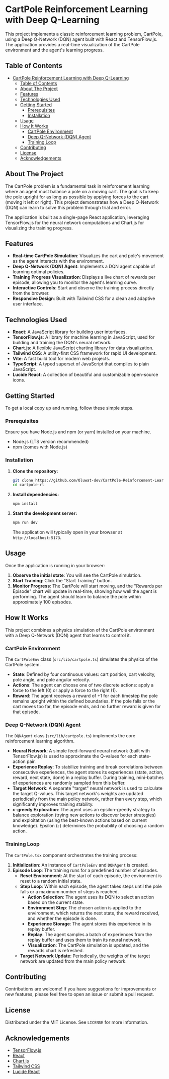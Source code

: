 # CartPole Reinforcement Learning with Deep Q-Learning

This project implements a classic reinforcement learning problem, CartPole, using a Deep Q-Network (DQN) agent built with React and TensorFlow.js. The application provides a real-time visualization of the CartPole environment and the agent's learning progress.

## Table of Contents

- [CartPole Reinforcement Learning with Deep Q-Learning](#cartpole-reinforcement-learning-with-deep-q-learning)
  - [Table of Contents](#table-of-contents)
  - [About The Project](#about-the-project)
  - [Features](#features)
  - [Technologies Used](#technologies-used)
  - [Getting Started](#getting-started)
    - [Prerequisites](#prerequisites)
    - [Installation](#installation)
  - [Usage](#usage)
  - [How It Works](#how-it-works)
    - [CartPole Environment](#cartpole-environment)
    - [Deep Q-Network (DQN) Agent](#deep-q-network-dqn-agent)
    - [Training Loop](#training-loop)
  - [Contributing](#contributing)
  - [License](#license)
  - [Acknowledgements](#acknowledgements)

## About The Project

The CartPole problem is a fundamental task in reinforcement learning where an agent must balance a pole on a moving cart. The goal is to keep the pole upright for as long as possible by applying forces to the cart (moving it left or right). This project demonstrates how a Deep Q-Network (DQN) can learn to solve this problem through trial and error.

The application is built as a single-page React application, leveraging TensorFlow.js for the neural network computations and Chart.js for visualizing the training progress.

## Features

*   **Real-time CartPole Simulation**: Visualizes the cart and pole's movement as the agent interacts with the environment.
*   **Deep Q-Network (DQN) Agent**: Implements a DQN agent capable of learning optimal policies.
*   **Training Progress Visualization**: Displays a live chart of rewards per episode, allowing you to monitor the agent's learning curve.
*   **Interactive Controls**: Start and observe the training process directly from the browser.
*   **Responsive Design**: Built with Tailwind CSS for a clean and adaptive user interface.

## Technologies Used

*   **React**: A JavaScript library for building user interfaces.
*   **TensorFlow.js**: A library for machine learning in JavaScript, used for building and training the DQN's neural network.
*   **Chart.js**: A flexible JavaScript charting library for data visualization.
*   **Tailwind CSS**: A utility-first CSS framework for rapid UI development.
*   **Vite**: A fast build tool for modern web projects.
*   **TypeScript**: A typed superset of JavaScript that compiles to plain JavaScript.
*   **Lucide React**: A collection of beautiful and customizable open-source icons.

## Getting Started

To get a local copy up and running, follow these simple steps.

### Prerequisites

Ensure you have Node.js and npm (or yarn) installed on your machine.

*   Node.js (LTS version recommended)
*   npm (comes with Node.js)

### Installation

1.  **Clone the repository:**
    ```bash
    git clone https://github.com/Oluwat-dev/CartPole-Reinforcement-Learning-with-Deep-Q-Learning
    cd cartpole-rl
    ```
  
2.  **Install dependencies:**
    ```bash
    npm install
    ```

3.  **Start the development server:**
    ```bash
    npm run dev
    ```

    The application will typically open in your browser at `http://localhost:5173`.

## Usage

Once the application is running in your browser:

1.  **Observe the initial state**: You will see the CartPole simulation.
2.  **Start Training**: Click the "Start Training" button.
3.  **Monitor Progress**: The CartPole will start moving, and the "Rewards per Episode" chart will update in real-time, showing how well the agent is performing. The agent should learn to balance the pole within approximately 100 episodes.

## How It Works

This project combines a physics simulation of the CartPole environment with a Deep Q-Network (DQN) agent that learns to control it.

### CartPole Environment

The `CartPoleEnv` class (`src/lib/cartpole.ts`) simulates the physics of the CartPole system.
*   **State**: Defined by four continuous values: cart position, cart velocity, pole angle, and pole angular velocity.
*   **Actions**: The agent can choose one of two discrete actions: apply a force to the left (0) or apply a force to the right (1).
*   **Reward**: The agent receives a reward of +1 for each timestep the pole remains upright within the defined boundaries. If the pole falls or the cart moves too far, the episode ends, and no further reward is given for that episode.

### Deep Q-Network (DQN) Agent

The `DQNAgent` class (`src/lib/cartpole.ts`) implements the core reinforcement learning algorithm.
*   **Neural Network**: A simple feed-forward neural network (built with TensorFlow.js) is used to approximate the Q-values for each state-action pair.
*   **Experience Replay**: To stabilize training and break correlations between consecutive experiences, the agent stores its experiences (state, action, reward, next state, done) in a replay buffer. During training, mini-batches of experiences are randomly sampled from this buffer.
*   **Target Network**: A separate "target" neural network is used to calculate the target Q-values. This target network's weights are updated periodically from the main policy network, rather than every step, which significantly improves training stability.
*   **ε-greedy Exploration**: The agent uses an epsilon-greedy strategy to balance exploration (trying new actions to discover better strategies) and exploitation (using the best-known actions based on current knowledge). Epsilon (`ε`) determines the probability of choosing a random action.

### Training Loop

The `CartPole.tsx` component orchestrates the training process:
1.  **Initialization**: An instance of `CartPoleEnv` and `DQNAgent` is created.
2.  **Episode Loop**: The training runs for a predefined number of episodes.
    *   **Reset Environment**: At the start of each episode, the environment is reset to a random initial state.
    *   **Step Loop**: Within each episode, the agent takes steps until the pole falls or a maximum number of steps is reached.
        *   **Action Selection**: The agent uses its DQN to select an action based on the current state.
        *   **Environment Step**: The chosen action is applied to the environment, which returns the next state, the reward received, and whether the episode is done.
        *   **Experience Storage**: The agent stores this experience in its replay buffer.
        *   **Replay**: The agent samples a batch of experiences from the replay buffer and uses them to train its neural network.
        *   **Visualization**: The CartPole simulation is updated, and the rewards chart is refreshed.
    *   **Target Network Update**: Periodically, the weights of the target network are updated from the main policy network.

## Contributing

Contributions are welcome! If you have suggestions for improvements or new features, please feel free to open an issue or submit a pull request.

## License

Distributed under the MIT License. See `LICENSE` for more information.

## Acknowledgements

*   [TensorFlow.js](https://www.tensorflow.org/js)
*   [React](https://react.dev/)
*   [Chart.js](https://www.chartjs.org/)
*   [Tailwind CSS](https://tailwindcss.com/)
*   [Lucide React](https://lucide.dev/icons/)
